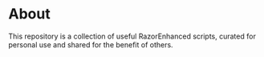 # About

This repository is a collection of useful RazorEnhanced scripts, curated for personal use and shared for the benefit of others.